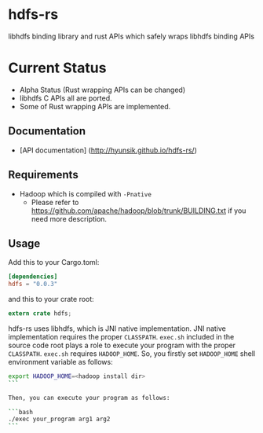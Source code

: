 # hdfs-rs

libhdfs binding library and rust APIs which safely wraps libhdfs binding APIs

# Current Status
 * Alpha Status (Rust wrapping APIs can be changed)
 * libhdfs C APIs all are ported.
 * Some of Rust wrapping APIs are implemented.

## Documentation
* [API documentation] (http://hyunsik.github.io/hdfs-rs/)

## Requirements
* Hadoop which is compiled with ``-Pnative``
  * Please refer to https://github.com/apache/hadoop/blob/trunk/BUILDING.txt if you need more description.

## Usage
Add this to your Cargo.toml:

```toml
[dependencies]
hdfs = "0.0.3"
```

and this to your crate root:
```rust
extern crate hdfs;
```

hdfs-rs uses libhdfs, which is JNI native implementation. JNI native implementation requires the proper ``CLASSPATH``. ``exec.sh`` included in the source code root plays a role to execute your program with the proper ``CLASSPATH``. ``exec.sh`` requires ``HADOOP_HOME``. So, you firstly set ``HADOOP_HOME`` shell environment variable as follows:

````sh
export HADOOP_HOME=<hadoop install dir>
```

Then, you can execute your program as follows:

```bash
./exec your_program arg1 arg2
```
